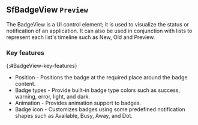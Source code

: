## SfBadgeView `Preview`

The BadgeView is a UI control element; it is used to visualize the status or notification of an application. It can also be used in conjunction with lists to represent each list's timeline such as New, Old and Preview.

### Key features
{:#BadgeView-key-features}

* Position - Positions the badge at the required place around the badge content.
* Badge types - Provide built-in badge type colors such as success, warning, error, light, and dark.
* Animation - Provides animation support to badges.
* Badge icon - Customizes badges using some predefined notification shapes such as Available, Busy, Away, and Dot.
